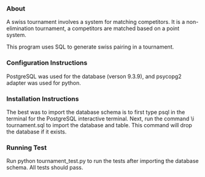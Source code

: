 ### About

A swiss tournament involves a system for matching competitors. It is a non-elimination tournament, a competitors are matched based on a point system. 

This program uses SQL to generate swiss pairing in a tournament. 

### Configuration Instructions

PostgreSQL was used for the database (verson 9.3.9), and psycopg2 adapter was used for python. 

### Installation Instructions

The best was to import the database schema is to first type psql in the terminal for the PostgreSQL interactive terminal. Next, run the command \i tournament.sql to import the database and table. This command will drop the database if it exists.

### Running Test
Run python tournament_test.py to run the tests after importing the database schema. All tests should pass.